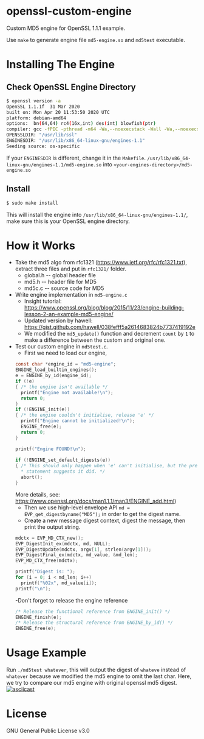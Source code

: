 # openssl-custom-engine
Custom MD5 engine for OpenSSL 1.1.1 example.

Use `make` to generate engine file `md5-engine.so` and `md5test` executable.

# Installing The Engine

## Check OpenSSL Engine Directory
```sh
$ openssl version -a
OpenSSL 1.1.1f  31 Mar 2020
built on: Mon Apr 20 11:53:50 2020 UTC
platform: debian-amd64
options:  bn(64,64) rc4(16x,int) des(int) blowfish(ptr) 
compiler: gcc -fPIC -pthread -m64 -Wa,--noexecstack -Wall -Wa,--noexecstack -g -O2 -fdebug-prefix-map=/build/openssl-P_ODHM/openssl-1.1.1f=. -fstack-protector-strong -Wformat -Werror=format-security -DOPENSSL_TLS_SECURITY_LEVEL=2 -DOPENSSL_USE_NODELETE -DL_ENDIAN -DOPENSSL_PIC -DOPENSSL_CPUID_OBJ -DOPENSSL_IA32_SSE2 -DOPENSSL_BN_ASM_MONT -DOPENSSL_BN_ASM_MONT5 -DOPENSSL_BN_ASM_GF2m -DSHA1_ASM -DSHA256_ASM -DSHA512_ASM -DKECCAK1600_ASM -DRC4_ASM -DMD5_ASM -DAESNI_ASM -DVPAES_ASM -DGHASH_ASM -DECP_NISTZ256_ASM -DX25519_ASM -DPOLY1305_ASM -DNDEBUG -Wdate-time -D_FORTIFY_SOURCE=2
OPENSSLDIR: "/usr/lib/ssl"
ENGINESDIR: "/usr/lib/x86_64-linux-gnu/engines-1.1"
Seeding source: os-specific
```
If your `ENGINESDIR` is different, change it in the `Makefile`.
`/usr/lib/x86_64-linux-gnu/engines-1.1/md5-engine.so` into `<your-engines-directory>/md5-engine.so`

## Install
```sh
$ sudo make install
```
This will install the engine into `/usr/lib/x86_64-linux-gnu/engines-1.1/`, make sure this is your OpenSSL engine directory.

# How it Works
- Take the md5 algo from rfc1321 (https://www.ietf.org/rfc/rfc1321.txt), extract three files and put in `rfc1321/` folder.
  - global.h -- global header file
  - md5.h -- header file for MD5
  - md5c.c -- source code for MD5
- Write engine implementation in `md5-engine.c`
  - Insight tutorial: https://www.openssl.org/blog/blog/2015/11/23/engine-building-lesson-2-an-example-md5-engine/
  - Updated version by hawell: https://gist.github.com/hawell/038fefff5a2614683824b7737419192e
  - We modified the `md5_update()` function and decrement `count` by `1` to make a difference between the custom and original one.
- Test our custom engine in `md5test.c`.
  - First we need to load our engine, 
  ```c
  const char *engine_id = "md5-engine";
  ENGINE_load_builtin_engines();
  e = ENGINE_by_id(engine_id);
  if (!e)
  { /* the engine isn't available */
    printf("Engine not available!\n");
    return 0;
  }
  if (!ENGINE_init(e))
  { /* the engine couldn't initialise, release 'e' */
    printf("Engine cannot be initialized!\n");
    ENGINE_free(e);
    return 0;
  }
  
  printf("Engine FOUND!\n");
     
  if (!ENGINE_set_default_digests(e))
  { /* This should only happen when 'e' can't initialise, but the previous
    * statement suggests it did. */
    abort();
  }
  ```
  More details, see: https://www.openssl.org/docs/man1.1.1/man3/ENGINE_add.html)
  - Then we use high-level envelope API `md = EVP_get_digestbyname("MD5");` in order to get the digest name.
  - Create a new message digest context, digest the message, then print the output string.
  ```c
  mdctx = EVP_MD_CTX_new();
  EVP_DigestInit_ex(mdctx, md, NULL);
  EVP_DigestUpdate(mdctx, argv[1], strlen(argv[1]));
  EVP_DigestFinal_ex(mdctx, md_value, &md_len);
  EVP_MD_CTX_free(mdctx);

  printf("Digest is: ");
  for (i = 0; i < md_len; i++)
    printf("%02x", md_value[i]);
  printf("\n");
  ```
  -Don't forget to release the engine reference
  ```c
  /* Release the functional reference from ENGINE_init() */
  ENGINE_finish(e);
  /* Release the structural reference from ENGINE_by_id() */
  ENGINE_free(e);
  ```
# Usage Example
Run `./md5test whatever`, this will output the digest of `whateve` instead of `whatever` because we modified the md5 engine to omit the last char.
Here, we try to compare our md5 engine with original openssl md5 digest.
[![asciicast](https://asciinema.org/a/354475.svg)](https://asciinema.org/a/354475)

# License 
GNU General Public License v3.0

